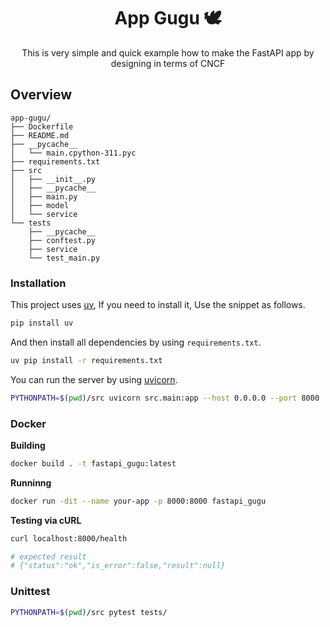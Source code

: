 <h1 align="center">App Gugu 🕊️</h1>
<p align="center">This is very simple and quick example how to make the FastAPI app by designing in terms of CNCF</p>

## Overview

```plaintext
app-gugu/
├── Dockerfile
├── README.md
├── __pycache__
│   └── main.cpython-311.pyc
├── requirements.txt
├── src
│   ├── __init__.py
│   ├── __pycache__
│   ├── main.py
│   ├── model
│   └── service
└── tests
    ├── __pycache__
    ├── conftest.py
    ├── service
    └── test_main.py
```

### Installation

This project uses [uv](https://docs.astral.sh/uv/), If you need to install it, Use the snippet as follows.

```bash
pip install uv
```

And then install all dependencies by using `requirements.txt`.

```bash
uv pip install -r requirements.txt
```

You can run the server by using [uvicorn](https://www.uvicorn.org/).

```bash
PYTHONPATH=$(pwd)/src uvicorn src.main:app --host 0.0.0.0 --port 8000
```

### Docker

**Building**

```bash
docker build . -t fastapi_gugu:latest
```

**Runninng**

```bash
docker run -dit --name your-app -p 8000:8000 fastapi_gugu
```

**Testing via cURL**

```bash
curl localhost:8000/health

# expected result
# {"status":"ok","is_error":false,"result":null}
```

### Unittest

```bash
PYTHONPATH=$(pwd)/src pytest tests/
```
